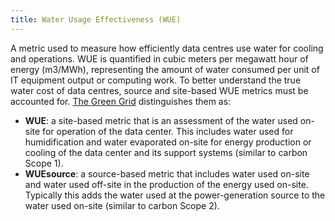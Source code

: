 ```yaml
---
title: Water Usage Effectiveness (WUE) 
---
```


A metric used to measure how efficiently data centres use water for cooling and operations. WUE is quantified in cubic meters per megawatt hour of energy (m3/MWh), representing the amount of water consumed per unit of IT equipment output or computing work.
To better understand the true water cost of data centres, source and site-based WUE metrics must be accounted for.
[The Green Grid](https://airatwork.com/wp-content/uploads/The-Green-Grid-White-Paper-35-WUE-Usage-Guidelines.pdf) distinguishes them as:

- **WUE**: a site-based metric that is an assessment of the water used on-site for operation of the data
center. This includes water used for humidification and water evaporated on-site for energy production
or cooling of the data center and its support systems (similar to carbon Scope 1).
- **WUEsource**: a source-based metric that includes water used on-site and water used off-site in the
production of the energy used on-site. Typically this adds the water used at the power-generation
source to the water used on-site (similar to carbon Scope 2). 
